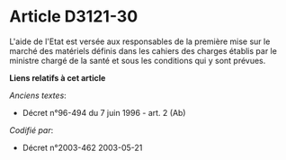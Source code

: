 # Article D3121-30

L'aide de l'Etat est versée aux responsables de la première mise sur le marché des matériels définis dans les cahiers des
charges établis par le ministre chargé de la santé et sous les conditions qui y sont prévues.

**Liens relatifs à cet article**

_Anciens textes_:

  - Décret n°96-494 du 7 juin 1996 - art. 2 (Ab)

_Codifié par_:

  - Décret n°2003-462 2003-05-21
